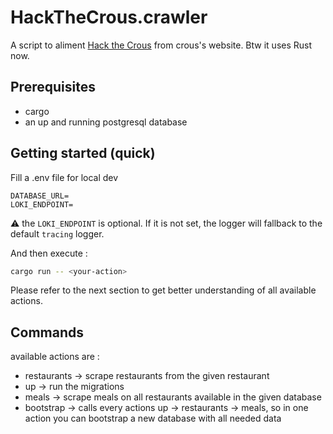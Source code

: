 # HackTheCrous.crawler

A script to aliment [Hack the Crous](https://hackthecrous.com) from crous's website. Btw it uses Rust now.

## Prerequisites

- cargo
- an up and running postgresql database

## Getting started (quick)

Fill a .env file for local dev

```
DATABASE_URL=
LOKI_ENDPOINT=
```

⚠️  the `LOKI_ENDPOINT` is optional. If it is not set, the logger will fallback to the default `tracing` logger.


And then execute : 

```bash
cargo run -- <your-action>
```

Please refer to the next section to get better understanding of all available actions.

## Commands

available actions are :

- restaurants -> scrape restaurants from the given restaurant
- up -> run the migrations
- meals -> scrape meals on all restaurants available in the given database
- bootstrap -> calls every actions up -> restaurants -> meals, so in one action you can bootstrap a new database with all needed data
